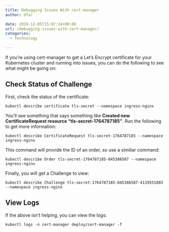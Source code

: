 ```yaml
---
title: Debugging Issues With cert-manager
author: dfar

date: 2019-12-05T15:07:24+00:00
url: /debugging-issues-with-cert-manager/
categories:
  - Technology

---
```

If you&#8217;re using cert-manager to get a Let&#8217;s Encrypt certificate for your Kubernetes cluster and running into issues, you can do the following to see what might be going on:

## Check Status of Challenge

First, check the status of the certificate:

<pre class="wp-block-code"><code>kubectl describe certificate tls-secret --namespace ingress-nginx</code></pre>

You&#8217;ll see something that says something like **Created new CertificateRequest resource &#8220;tls-secret-1764787185&#8221;**. Run the following to get more information:

<pre class="wp-block-code"><code>kubectl describe CertificateRequest tls-secret-1764787185 --namespace ingress-nginx</code></pre>

This command will provide the ID of an order, so use a similiar command:

<pre class="wp-block-code"><code>kubectl describe Order tls-secret-1764787185-845386587 --namespace ingress-nginx</code></pre>

Finally, you will get a Challenge to view:

<pre class="wp-block-code"><code>kubectl describe Challenge tls-secret-1764787185-845386587-4119551803 --namespace ingress-nginx</code></pre>

## View Logs

If the above isn&#8217;t helping, you can view the logs:

<pre class="wp-block-code"><code>kubectl logs -n cert-manager deploy/cert-manager -f</code></pre>